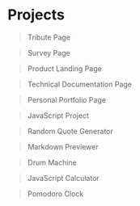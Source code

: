# Projects
>Tribute Page

>Survey Page

>Product Landing Page

>Technical Documentation Page

>Personal Portfolio Page

>JavaScript Project

>Random Quote Generator

>Markdown Previewer

>Drum Machine

>JavaScript Calculator

>Pomodoro Clock
